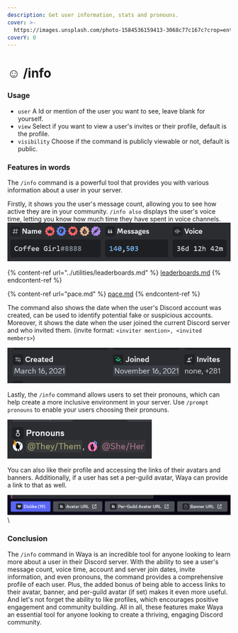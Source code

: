 ```yaml
---
description: Get user information, stats and pronouns.
cover: >-
  https://images.unsplash.com/photo-1584536159413-3068c77c167c?crop=entropy&cs=srgb&fm=jpg&ixid=M3wxOTcwMjR8MHwxfHNlYXJjaHwzfHx0b2tpbyUyMG5pZ2h0fGVufDB8fHx8MTY4Mzk5NjUyMXww&ixlib=rb-4.0.3&q=85
coverY: 0
---
```


# ☺ /info

### Usage

* `user` A Id or mention of the user you want to see, leave blank for yourself.
* `view` Select if you want to view a user's invites or their profile, default is the profile.
* `visibility` Choose if the command is publicly viewable or not, default is public.

### Features in words

The `/info` command is a powerful tool that provides you with various information about a user in your server.

Firstly, it shows you the user's message count, allowing you to see how active they are in your community. `/info also` displays the user's voice time, letting you know how much time they have spent in voice channels.\
![](<../.gitbook/assets/image (13) (1) (1) (1).png>)

{% content-ref url="../utilities/leaderboards.md" %}
[leaderboards.md](../utilities/leaderboards.md)
{% endcontent-ref %}

{% content-ref url="pace.md" %}
[pace.md](pace.md)
{% endcontent-ref %}

The command also shows the date when the user's Discord account was created, can be used to identify potential fake or suspicious accounts. Moreover, it shows the date when the user joined the current Discord server and who invited them. (invite format: `<inviter mention>, <invited members>`)

![](<../.gitbook/assets/image (20) (1) (1).png>)

Lastly, the `/info` command allows users to set their pronouns, which can help create a more inclusive environment in your server. Use `/prompt pronouns` to enable your users choosing their pronouns.

![](<../.gitbook/assets/image (8) (1) (1) (1).png>)

You can also like their profile and accessing the links of their avatars and banners. Additionally, if a user has set a per-guild avatar, Waya can provide a link to that as well.

![](<../.gitbook/assets/image (19) (1).png>)\


### Conclusion

The `/info` command in Waya is an incredible tool for anyone looking to learn more about a user in their Discord server. With the ability to see a user's message count, voice time, account and server join dates, invite information, and even pronouns, the command provides a comprehensive profile of each user. Plus, the added bonus of being able to access links to their avatar, banner, and per-guild avatar (if set) makes it even more useful. And let's not forget the ability to like profiles, which encourages positive engagement and community building. All in all, these features make Waya an essential tool for anyone looking to create a thriving, engaging Discord community.
